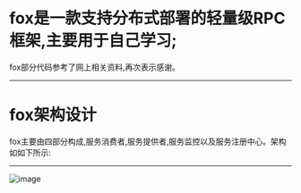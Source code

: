 fox是一款支持分布式部署的轻量级RPC框架,主要用于自己学习;
========================================================
fox部分代码参考了网上相关资料,再次表示感谢。
---------------------------- -------
fox架构设计
=========
fox主要由四部分构成,服务消费者,服务提供者,服务监控以及服务注册中心。架构如如下所示:
---------------------------- -------
 ![image](https://github.com/wenbo2018/fox/blob/master/fox-framework.png)